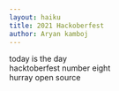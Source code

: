 ```yaml
---
layout: haiku
title: 2021 Hackoberfest
author: Aryan kamboj
---
```

today is the day <br>
hacktoberfest number eight <br>
hurray open source <br>
